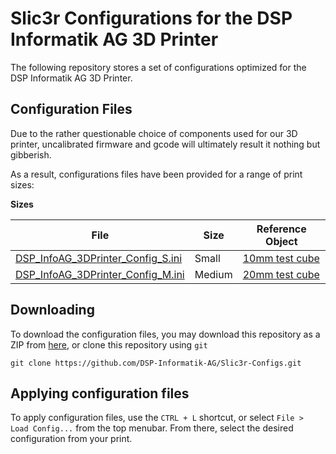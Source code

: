 # Slic3r Configurations for the DSP Informatik AG 3D Printer

The following repository stores a set of configurations optimized for the DSP Informatik AG 3D Printer.

## Configuration Files

Due to the rather questionable choice of components used for our 3D printer, uncalibrated firmware and gcode will ultimately result it nothing but gibberish.

As a result, configurations files have been provided for a range of print sizes:

**Sizes**

|File|Size|Reference Object|
|----|----|----------------|
|[DSP_InfoAG_3DPrinter_Config_S.ini](Slic3r-Configs/blob/master/DSP_InfoAG_3DPrinter_Config_S.ini)|Small|[10mm test cube](https://www.thingiverse.com/thing:56671)|
|[DSP_InfoAG_3DPrinter_Config_M.ini](Slic3r-Configs/blob/master/DSP_InfoAG_3DPrinter_Config_S.ini)|Medium|[20mm test cube](https://www.thingiverse.com/thing:56671)|

## Downloading

To download the configuration files, you may download this repository as a ZIP from [here](https://github.com/DSP-Informatik-AG/Slic3r-Configs/archive/master.zip), or clone this repository using `git`

```
git clone https://github.com/DSP-Informatik-AG/Slic3r-Configs.git
```

## Applying configuration files

To apply configuration files, use the `CTRL + L` shortcut, or select `File > Load Config...` from the top menubar. From there, select the desired configuration from your print.
